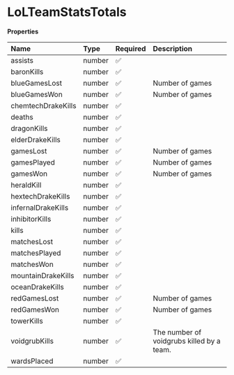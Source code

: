# LoLTeamStatsTotals

**Properties**

| Name               | Type   | Required | Description                               |
| :----------------- | :----- | :------- | :---------------------------------------- |
| assists            | number | ✅       |                                           |
| baronKills         | number | ✅       |                                           |
| blueGamesLost      | number | ✅       | Number of games                           |
| blueGamesWon       | number | ✅       | Number of games                           |
| chemtechDrakeKills | number | ✅       |                                           |
| deaths             | number | ✅       |                                           |
| dragonKills        | number | ✅       |                                           |
| elderDrakeKills    | number | ✅       |                                           |
| gamesLost          | number | ✅       | Number of games                           |
| gamesPlayed        | number | ✅       | Number of games                           |
| gamesWon           | number | ✅       | Number of games                           |
| heraldKill         | number | ✅       |                                           |
| hextechDrakeKills  | number | ✅       |                                           |
| infernalDrakeKills | number | ✅       |                                           |
| inhibitorKills     | number | ✅       |                                           |
| kills              | number | ✅       |                                           |
| matchesLost        | number | ✅       |                                           |
| matchesPlayed      | number | ✅       |                                           |
| matchesWon         | number | ✅       |                                           |
| mountainDrakeKills | number | ✅       |                                           |
| oceanDrakeKills    | number | ✅       |                                           |
| redGamesLost       | number | ✅       | Number of games                           |
| redGamesWon        | number | ✅       | Number of games                           |
| towerKills         | number | ✅       |                                           |
| voidgrubKills      | number | ✅       | The number of voidgrubs killed by a team. |
| wardsPlaced        | number | ✅       |                                           |

<!-- This file was generated by liblab | https://liblab.com/ -->
